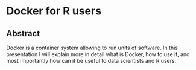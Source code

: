 # Docker for R users

## Abstract

Docker is a container system allowing to run units of software. In this presentation I will explain more in detail what is Docker, how to use it, and most importantly how can it be useful to data scientists and R users. 


